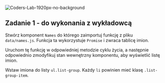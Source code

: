 ![Coders-Lab-1920px-no-background](https://user-images.githubusercontent.com/30623667/104709394-2cabee80-571f-11eb-9518-ea6a794e558e.png)


## Zadanie 1 - do wykonania z wykładowcą

Stwórz komponent `Names` do którego zaimportuj funkcję z pliku `data/names.js`. Funkcja ta wykorzystuje `Promise` i zwraca tablicę imion.

Uruchom tę funkcję w odpowiedniej metodzie cyklu życia, a następnie odpowiednio zmodyfikuj stan wewnętrzny komponentu, aby wyświetlić listę imion.

Wstaw imiona do listy `ul.list-group`. Każdy `li` powinien mieć klasę `.list-group-item`.